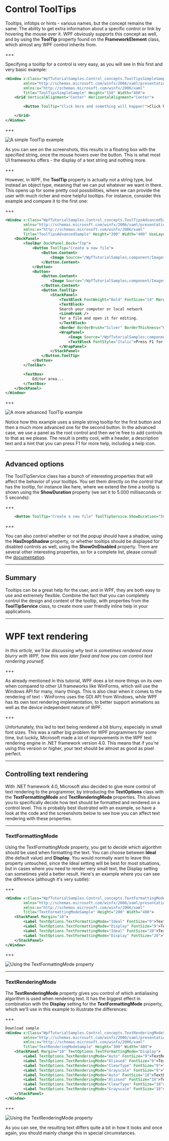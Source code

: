 # Control ToolTips

Tooltips, infotips or hints - various names, but the concept remains the same: The ability to get extra information about a specific control or link by hovering the mouse over it. WPF obviously supports this concept as well, and by using the **ToolTip** property found on the **FrameworkElement** class, which almost any WPF control inherits from.

+++

Specifying a tooltip for a control is very easy, as you will see in this first and very basic example:

```XML
<Window x:Class="WpfTutorialSamples.Control_concepts.ToolTipsSimpleSample"
        xmlns="http://schemas.microsoft.com/winfx/2006/xaml/presentation"
        xmlns:x="http://schemas.microsoft.com/winfx/2006/xaml"
        Title="ToolTipsSimpleSample" Height="150" Width="400">
    <Grid VerticalAlignment="Center" HorizontalAlignment="Center">

        <Button ToolTip="Click here and something will happen!">Click here!</Button>

    </Grid>
</Window>
```

+++

![A simple ToolTip example](http://www.wpf-tutorial.com/chapters/control-concepts/images/tooltip_simple.png "A simple ToolTip example")

As you can see on the screenshots, this results in a floating box with the specified string, once the mouse hovers over the button. This is what most UI frameworks offers - the display of a text string and nothing more.

+++

However, in WPF, the **ToolTip** property is actually not a string type, but instead an object type, meaning that we can put whatever we want in there. This opens up for some pretty cool possibilities, where we can provide the user with much richer and more helpful tooltips. For instance, consider this example and compare it to the first one:

+++

```XML
<Window x:Class="WpfTutorialSamples.Control_concepts.ToolTipsAdvancedSample"
        xmlns="http://schemas.microsoft.com/winfx/2006/xaml/presentation"
        xmlns:x="http://schemas.microsoft.com/winfx/2006/xaml"
        Title="ToolTipsAdvancedSample" Height="200" Width="400" UseLayoutRounding="True">
    <DockPanel>
        <ToolBar DockPanel.Dock="Top">
            <Button ToolTip="Create a new file">
                <Button.Content>
                    <Image Source="/WpfTutorialSamples;component/Images/page_white.png" Width="16" Height="16" />
                </Button.Content>
            </Button>
            <Button>
                <Button.Content>
                    <Image Source="/WpfTutorialSamples;component/Images/folder.png" Width="16" Height="16" />
                </Button.Content>
                <Button.ToolTip>
                    <StackPanel>
                        <TextBlock FontWeight="Bold" FontSize="14" Margin="0,0,0,5">Open file</TextBlock>
                        <TextBlock>
                        Search your computer or local network
                        <LineBreak />
                        for a file and open it for editing.
                        </TextBlock>
                        <Border BorderBrush="Silver" BorderThickness="0,1,0,0" Margin="0,8" />
                        <WrapPanel>
                            <Image Source="/WpfTutorialSamples;component/Images/help.png" Margin="0,0,5,0" />
                            <TextBlock FontStyle="Italic">Press F1 for more help</TextBlock>
                        </WrapPanel>
                    </StackPanel>
                </Button.ToolTip>
            </Button>
        </ToolBar>

        <TextBox>
            Editor area...
        </TextBox>
    </DockPanel>
</Window>
```

+++

![A more advanced ToolTip example](http://www.wpf-tutorial.com/chapters/control-concepts/images/tooltip_advanced.png "A more advanced ToolTip example")

Notice how this example uses a simple string tooltip for the first button and then a much more advanced one for the second button. In the advanced case, we use a panel as the root control and then we're free to add controls to that as we please. The result is pretty cool, with a header, a description text and a hint that you can press F1 for more help, including a help icon.

---

## Advanced options

The ToolTipService class has a bunch of interesting properties that will affect the behavior of your tooltips. You set them directly on the control that has the tooltip, for instance like here, where we extend the time a tooltip is shown using the **ShowDuration** property (we set it to 5.000 milliseconds or 5 seconds):

+++

```XML
    <Button ToolTip="Create a new file" ToolTipService.ShowDuration="5000" Content="Open" />
```

+++

You can also control whether or not the popup should have a shadow, using the **HasDropShadow** property, or whether tooltips should be displayed for disabled controls as well, using the **ShowOnDisabled** property. There are several other interesting properties, so for a complete list, please consult the [documentation](http://msdn.microsoft.com/en-us/library/system.windows.controls.tooltipservice.aspx).

---

## Summary

Tooltips can be a great help for the user, and in WPF, they are both easy to use and extremely flexible. Combine the fact that you can completely control the design and content of the tooltip, with properties from the **ToolTipService** class, to create more user friendly inline help in your applications.

---

# WPF text rendering

_In this article, we'll be discussing why text is sometimes rendered more blurry with WPF, how this was later fixed and how you can control text rendering yourself._

+++

As already mentioned in this tutorial, WPF does a lot more things on its own when compared to other UI frameworks like WinForms, which will use the Windows API for many, many things. This is also clear when it comes to the rendering of text - WinForms uses the GDI API from Windows, while WPF has its own text rendering implementation, to better support animations as well as the device independent nature of WPF.

+++

Unfortunately, this led to text being rendered a bit blurry, especially in small font sizes. This was a rather big problem for WPF programmers for some time, but luckily, Microsoft made a lot of improvements in the WPF text rendering engine in .NET framework version 4.0\. This means that if you're using this version or higher, your text should be almost as good as pixel perfect.

---

## Controlling text rendering

With .NET framework 4.0, Microsoft also decided to give more control of text rendering to the programmer, by introducing the **TextOptions** class with the **TextFormattingMode** and **TextRenderingMode** properties. This allows you to specifically decide how text should be formatted and rendered on a control level. This is probably best illustrated with an example, so have a look at the code and the screenshots below to see how you can affect text rendering with these properties.

---

### TextFormattingMode

Using the TextFormattingMode property, you get to decide which algorithm should be used when formatting the text. You can choose between **Ideal** (the default value) and **Display**. You would normally want to leave this property untouched, since the Ideal setting will be best for most situations, but in cases where you need to render very small text, the Display setting can sometimes yield a better result. Here's an example where you can see the difference (although it's very subtle):

+++

```XML
<Window x:Class="WpfTutorialSamples.Control_concepts.TextFormattingModeSample"
        xmlns="http://schemas.microsoft.com/winfx/2006/xaml/presentation"
        xmlns:x="http://schemas.microsoft.com/winfx/2006/xaml"
        Title="TextFormattingModeSample" Height="200" Width="400">
    <StackPanel Margin="10">
        <Label TextOptions.TextFormattingMode="Ideal" FontSize="9">TextFormattingMode.Ideal, small text</Label>
        <Label TextOptions.TextFormattingMode="Display" FontSize="9">TextFormattingMode.Display, small text</Label>
        <Label TextOptions.TextFormattingMode="Ideal" FontSize="20">TextFormattingMode.Ideal, large text</Label>
        <Label TextOptions.TextFormattingMode="Display" FontSize="20">TextFormattingMode.Display, large text</Label>
    </StackPanel>
</Window>
```

+++

![Using the TextFormattingMode property](http://www.wpf-tutorial.com/chapters/control-concepts/images/textformattingmode.png "Using the TextFormattingMode property")

---

### TextRenderingMode

The **TextRenderingMode** property gives you control of which antialiasing algorithm is used when rendering text. It has the biggest effect in combination with the **Display** setting for the **TextFormattingMode** property, which we'll use in this example to illustrate the differences:

+++

```XML
Download sample
<Window x:Class="WpfTutorialSamples.Control_concepts.TextRenderingModeSample"
        xmlns="http://schemas.microsoft.com/winfx/2006/xaml/presentation"
        xmlns:x="http://schemas.microsoft.com/winfx/2006/xaml"
        Title="TextRenderingModeSample" Height="300" Width="400">
    <StackPanel Margin="10" TextOptions.TextFormattingMode="Display">
        <Label TextOptions.TextRenderingMode="Auto" FontSize="9">TextRenderingMode.Auto, small text</Label>
        <Label TextOptions.TextRenderingMode="Aliased" FontSize="9">TextRenderingMode.Aliased, small text</Label>
        <Label TextOptions.TextRenderingMode="ClearType" FontSize="9">TextRenderingMode.ClearType, small text</Label>
        <Label TextOptions.TextRenderingMode="Grayscale" FontSize="9">TextRenderingMode.Grayscale, small text</Label>
        <Label TextOptions.TextRenderingMode="Auto" FontSize="18">TextRenderingMode.Auto, large text</Label>
        <Label TextOptions.TextRenderingMode="Aliased" FontSize="18">TextRenderingMode.Aliased, large text</Label>
        <Label TextOptions.TextRenderingMode="ClearType" FontSize="18">TextRenderingMode.ClearType, large text</Label>
        <Label TextOptions.TextRenderingMode="Grayscale" FontSize="18">TextRenderingMode.Grayscale, large text</Label>
    </StackPanel>
</Window>
```

+++

![Using the TextRenderingMode property](http://www.wpf-tutorial.com/chapters/control-concepts/images/textrenderingmode.png "Using the TextRenderingMode property")

As you can see, the resulting text differs quite a bit in how it looks and once again, you should mainly change this in special circumstances.
